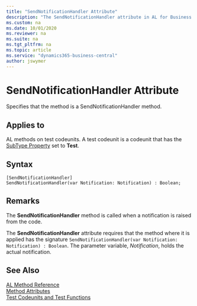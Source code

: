 ```yaml
---
title: "SendNotificationHandler Attribute"
description: "The SendNotificationHandler attribute in AL for Business Central"
ms.custom: na
ms.date: 10/01/2020
ms.reviewer: na
ms.suite: na
ms.tgt_pltfrm: na
ms.topic: article
ms.service: "dynamics365-business-central"
author: jswymer
---
```


# SendNotificationHandler Attribute

Specifies that the method is a SendNotificationHandler method.

## Applies to  
AL methods on test codeunits. A test codeunit is a codeunit that has the [SubType Property](../properties/devenv-subtype-property.md) set to **Test**. 

## Syntax  
  
```AL
[SendNotificationHandler]
SendNotificationHandler(var Notification: Notification) : Boolean;
```    
  
## Remarks

The **SendNotificationHandler** method is called when a notification is raised from the code.

The **SendNotificationHandler** attribute requires that the method where it is applied has the signature `SendNotificationHandler(var Notification: Notification) : Boolean`. The parameter variable, *Notification*, holds the actual notification.

## See Also

[AL Method Reference](../methods-auto/library.md)  
[Method Attributes](devenv-method-attributes.md)  
[Test Codeunits and Test Functions](../devenv-test-codeunits-and-test-methods.md)